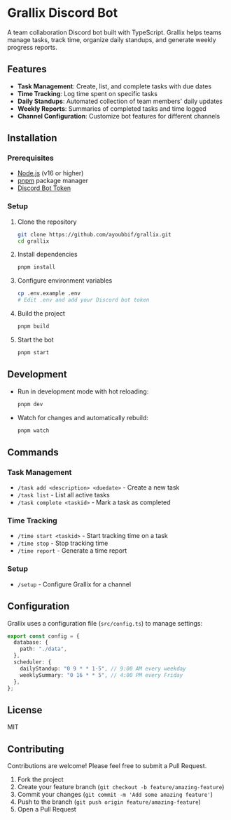 # Grallix Discord Bot

A team collaboration Discord bot built with TypeScript. Grallix helps teams manage tasks, track time, organize daily standups, and generate weekly progress reports.

## Features

- **Task Management**: Create, list, and complete tasks with due dates
- **Time Tracking**: Log time spent on specific tasks
- **Daily Standups**: Automated collection of team members' daily updates
- **Weekly Reports**: Summaries of completed tasks and time logged
- **Channel Configuration**: Customize bot features for different channels

## Installation

### Prerequisites

- [Node.js](https://nodejs.org/) (v16 or higher)
- [pnpm](https://pnpm.io/) package manager
- [Discord Bot Token](https://discord.com/developers/applications)

### Setup

1. Clone the repository

   ```bash
   git clone https://github.com/ayoubbif/grallix.git
   cd grallix
   ```

2. Install dependencies

   ```bash
   pnpm install
   ```

3. Configure environment variables

   ```bash
   cp .env.example .env
   # Edit .env and add your Discord bot token
   ```

4. Build the project

   ```bash
   pnpm build
   ```

5. Start the bot
   ```bash
   pnpm start
   ```

## Development

- Run in development mode with hot reloading:

  ```bash
  pnpm dev
  ```

- Watch for changes and automatically rebuild:
  ```bash
  pnpm watch
  ```

## Commands

### Task Management

- `/task add <description> <duedate>` - Create a new task
- `/task list` - List all active tasks
- `/task complete <taskid>` - Mark a task as completed

### Time Tracking

- `/time start <taskid>` - Start tracking time on a task
- `/time stop` - Stop tracking time
- `/time report` - Generate a time report

### Setup

- `/setup` - Configure Grallix for a channel

## Configuration

Grallix uses a configuration file (`src/config.ts`) to manage settings:

```typescript
export const config = {
  database: {
    path: "./data",
  },
  scheduler: {
    dailyStandup: "0 9 * * 1-5", // 9:00 AM every weekday
    weeklySummary: "0 16 * * 5", // 4:00 PM every Friday
  },
};
```

## License

MIT

## Contributing

Contributions are welcome! Please feel free to submit a Pull Request.

1. Fork the project
2. Create your feature branch (`git checkout -b feature/amazing-feature`)
3. Commit your changes (`git commit -m 'Add some amazing feature'`)
4. Push to the branch (`git push origin feature/amazing-feature`)
5. Open a Pull Request
